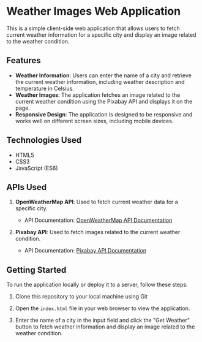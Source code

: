 # Weather Images Web Application

This is a simple client-side web application that allows users to fetch current weather information for a specific city and display an image related to the weather condition.

## Features

- **Weather Information**: Users can enter the name of a city and retrieve the current weather information, including weather description and temperature in Celsius.
- **Weather Images**: The application fetches an image related to the current weather condition using the Pixabay API and displays it on the page.
- **Responsive Design**: The application is designed to be responsive and works well on different screen sizes, including mobile devices.

## Technologies Used

- HTML5
- CSS3
- JavaScript (ES6)

## APIs Used

1. **OpenWeatherMap API**: Used to fetch current weather data for a specific city.
   - API Documentation: [OpenWeatherMap API Documentation](https://openweathermap.org/api)

2. **Pixabay API**: Used to fetch images related to the current weather condition.
   - API Documentation: [Pixabay API Documentation](https://pixabay.com/api/docs/)

## Getting Started

To run the application locally or deploy it to a server, follow these steps:

1. Clone this repository to your local machine using Git

2. Open the `index.html` file in your web browser to view the application.

3. Enter the name of a city in the input field and click the "Get Weather" button to fetch weather information and display an image related to the weather condition.